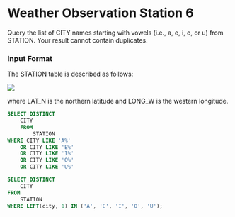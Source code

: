 # Weather Observation Station 6

Query the list of CITY names starting with vowels (i.e., a, e, i, o, or u) from STATION. Your result cannot contain duplicates.

### Input Format

The STATION table is described as follows:

<img src="https://s3.amazonaws.com/hr-challenge-images/9336/1449345840-5f0a551030-Station.jpg" size=70%>

where LAT_N is the northern latitude and LONG_W is the western longitude.

```SQL
SELECT DISTINCT
    CITY
    FROM
        STATION
WHERE CITY LIKE 'A%'
    OR CITY LIKE 'E%'
    OR CITY LIKE 'I%'
    OR CITY LIKE 'O%'
    OR CITY LIKE 'U%'
```

```SQL
SELECT DISTINCT
    CITY
FROM
    STATION
WHERE LEFT(city, 1) IN ('A', 'E', 'I', 'O', 'U');

```